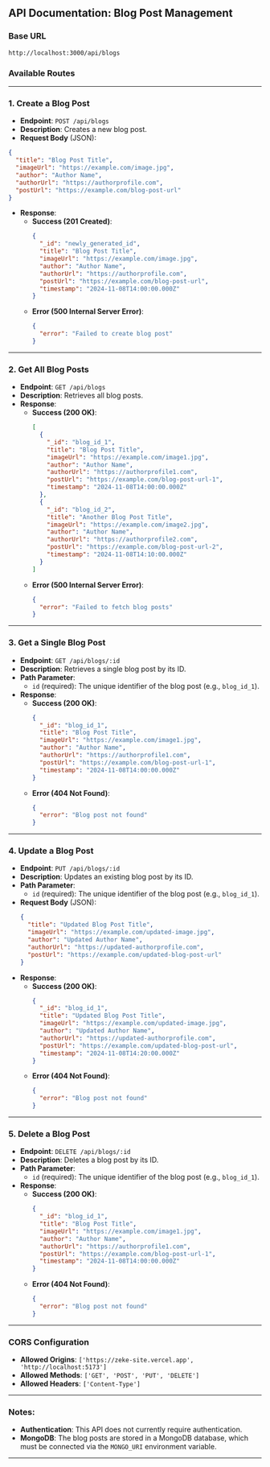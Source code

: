 

## API Documentation: Blog Post Management

### Base URL
```
http://localhost:3000/api/blogs
```

### Available Routes

---

### 1. **Create a Blog Post**

- **Endpoint**: `POST /api/blogs`
- **Description**: Creates a new blog post.
- **Request Body** (JSON):
```json
{
  "title": "Blog Post Title",
  "imageUrl": "https://example.com/image.jpg",
  "author": "Author Name",
  "authorUrl": "https://authorprofile.com",
  "postUrl": "https://example.com/blog-post-url"
}
```
- **Response**:
  - **Success (201 Created)**:
    ```json
    {
      "_id": "newly_generated_id",
      "title": "Blog Post Title",
      "imageUrl": "https://example.com/image.jpg",
      "author": "Author Name",
      "authorUrl": "https://authorprofile.com",
      "postUrl": "https://example.com/blog-post-url",
      "timestamp": "2024-11-08T14:00:00.000Z"
    }
    ```
  - **Error (500 Internal Server Error)**:
    ```json
    {
      "error": "Failed to create blog post"
    }
    ```

---

### 2. **Get All Blog Posts**

- **Endpoint**: `GET /api/blogs`
- **Description**: Retrieves all blog posts.
- **Response**:
  - **Success (200 OK)**:
    ```json
    [
      {
        "_id": "blog_id_1",
        "title": "Blog Post Title",
        "imageUrl": "https://example.com/image1.jpg",
        "author": "Author Name",
        "authorUrl": "https://authorprofile1.com",
        "postUrl": "https://example.com/blog-post-url-1",
        "timestamp": "2024-11-08T14:00:00.000Z"
      },
      {
        "_id": "blog_id_2",
        "title": "Another Blog Post Title",
        "imageUrl": "https://example.com/image2.jpg",
        "author": "Author Name",
        "authorUrl": "https://authorprofile2.com",
        "postUrl": "https://example.com/blog-post-url-2",
        "timestamp": "2024-11-08T14:10:00.000Z"
      }
    ]
    ```
  - **Error (500 Internal Server Error)**:
    ```json
    {
      "error": "Failed to fetch blog posts"
    }
    ```

---

### 3. **Get a Single Blog Post**

- **Endpoint**: `GET /api/blogs/:id`
- **Description**: Retrieves a single blog post by its ID.
- **Path Parameter**:
  - `id` (required): The unique identifier of the blog post (e.g., `blog_id_1`).
- **Response**:
  - **Success (200 OK)**:
    ```json
    {
      "_id": "blog_id_1",
      "title": "Blog Post Title",
      "imageUrl": "https://example.com/image1.jpg",
      "author": "Author Name",
      "authorUrl": "https://authorprofile1.com",
      "postUrl": "https://example.com/blog-post-url-1",
      "timestamp": "2024-11-08T14:00:00.000Z"
    }
    ```
  - **Error (404 Not Found)**:
    ```json
    {
      "error": "Blog post not found"
    }
    ```

---

### 4. **Update a Blog Post**

- **Endpoint**: `PUT /api/blogs/:id`
- **Description**: Updates an existing blog post by its ID.
- **Path Parameter**:
  - `id` (required): The unique identifier of the blog post (e.g., `blog_id_1`).
- **Request Body** (JSON):
  ```json
  {
    "title": "Updated Blog Post Title",
    "imageUrl": "https://example.com/updated-image.jpg",
    "author": "Updated Author Name",
    "authorUrl": "https://updated-authorprofile.com",
    "postUrl": "https://example.com/updated-blog-post-url"
  }
  ```
- **Response**:
  - **Success (200 OK)**:
    ```json
    {
      "_id": "blog_id_1",
      "title": "Updated Blog Post Title",
      "imageUrl": "https://example.com/updated-image.jpg",
      "author": "Updated Author Name",
      "authorUrl": "https://updated-authorprofile.com",
      "postUrl": "https://example.com/updated-blog-post-url",
      "timestamp": "2024-11-08T14:20:00.000Z"
    }
    ```
  - **Error (404 Not Found)**:
    ```json
    {
      "error": "Blog post not found"
    }
    ```

---

### 5. **Delete a Blog Post**

- **Endpoint**: `DELETE /api/blogs/:id`
- **Description**: Deletes a blog post by its ID.
- **Path Parameter**:
  - `id` (required): The unique identifier of the blog post (e.g., `blog_id_1`).
- **Response**:
  - **Success (200 OK)**:
    ```json
    {
      "_id": "blog_id_1",
      "title": "Blog Post Title",
      "imageUrl": "https://example.com/image1.jpg",
      "author": "Author Name",
      "authorUrl": "https://authorprofile1.com",
      "postUrl": "https://example.com/blog-post-url-1",
      "timestamp": "2024-11-08T14:00:00.000Z"
    }
    ```
  - **Error (404 Not Found)**:
    ```json
    {
      "error": "Blog post not found"
    }
    ```

---

### CORS Configuration

- **Allowed Origins**: `['https://zeke-site.vercel.app', 'http://localhost:5173']`
- **Allowed Methods**: `['GET', 'POST', 'PUT', 'DELETE']`
- **Allowed Headers**: `['Content-Type']`

---

### Notes:
- **Authentication**: This API does not currently require authentication.
- **MongoDB**: The blog posts are stored in a MongoDB database, which must be connected via the `MONGO_URI` environment variable.

---

